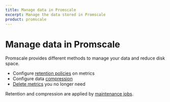 ```yaml
---
title: Manage data in Promscale
excerpt: Manage the data stored in Promscale
product: promscale
---
```


# Manage data in Promscale
Promscale provides different methods to manage your data and reduce disk space.

*   Configure [retention policies][retention] on metrics
*   Configure data [compression][compression]
*   [Delete metrics][delete-data] you no longer need

Retention and compression are applied by [maintenance jobs][maintenance-jobs].

[compression]: /promscale/:currentVersion:/manage-data/compression/
[delete-data]: /promscale/:currentVersion:/manage-data/delete-data/
[maintenance-jobs]: /promscale/:currentVersion:/manage-data/maintenance-jobs/
[retention]: /promscale/:currentVersion:/manage-data/retention/
